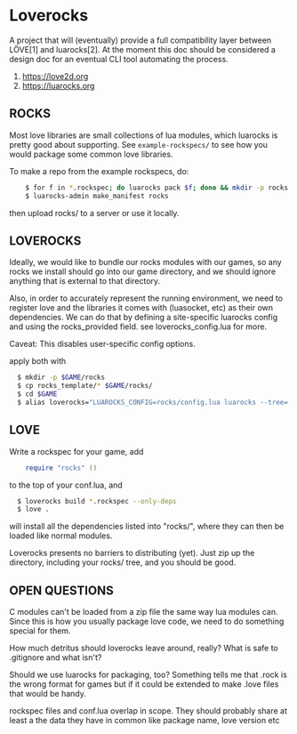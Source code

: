 Loverocks
=========
A project that will (eventually) provide a full compatibility layer
between LÖVE[1] and luarocks[2]. At the moment this doc should be
considered a design doc for an eventual CLI tool automating the process.

1. https://love2d.org
2. https://luarocks.org

ROCKS
--------
Most love libraries are small collections of lua modules, which luarocks
is pretty good about supporting. See ``example-rockspecs/`` to see how you
would package some common love libraries.

To make a repo from the example rockspecs, do:
```sh
	$ for f in *.rockspec; do luarocks pack $f; done && mkdir -p rocks && mv *.src.rock rocks/
    $ luarocks-admin make_manifest rocks
```
then upload rocks/ to a server or use it locally.

LOVEROCKS
-------
Ideally, we would like to bundle our rocks modules with our games, so
any rocks we install should go into our game directory, and we should
ignore anything that is external to that directory.

Also, in order to accurately represent the running environment, we need to
register love and the libraries it comes with (luasocket, etc) as their own
dependencies. We can do that by defining a site-specific luarocks config
and using the rocks_provided field. see loverocks_config.lua for more.

Caveat: This disables user-specific config options.

apply both with
```sh
  $ mkdir -p $GAME/rocks
  $ cp rocks_template/* $GAME/rocks/
  $ cd $GAME
  $ alias loverocks="LUAROCKS_CONFIG=rocks/config.lua luarocks --tree='rocks'"
```

LOVE
----
Write a rockspec for your game, add 
```lua
    require "rocks" ()
```
to the top of your conf.lua, and
```sh
  $ loverocks build *.rockspec --only-deps
  $ love .
```
will install all the dependencies listed into "rocks/", where
they can then be loaded like normal modules.

Loverocks presents no barriers to distributing (yet). Just zip up the
directory, including your rocks/ tree, and you should be good.

OPEN QUESTIONS
--------------

C modules can't be loaded from a zip file the same way lua modules can.
Since this is how you usually package love code, we need to do something
special for them. 

How much detritus should loverocks leave around, really? What is safe to
.gitignore and what isn't?

Should we use luarocks for packaging, too? Something tells me that .rock
is the wrong format for games but if it could be extended to make .love
files that would be handy.

rockspec files and conf.lua overlap in scope. They should probably share
at least a the data they have in common like package name, love version
etc
